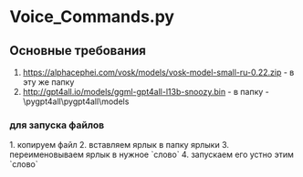 # Voice_Commands.py

<h2>Основные требования</h2> 

 1. https://alphacephei.com/vosk/models/vosk-model-small-ru-0.22.zip - в эту же папку  
 2. http://gpt4all.io/models/ggml-gpt4all-l13b-snoozy.bin            - в папку - \pygpt4all\pygpt4all\models

<h3>для запуска файлов </h2>  
1. копируем файл 
2. вставляем ярлык в папку ярлыки 
3. переименовываем ярлык в нужное `слово` 
4. запускаем его устно этим `слово`


